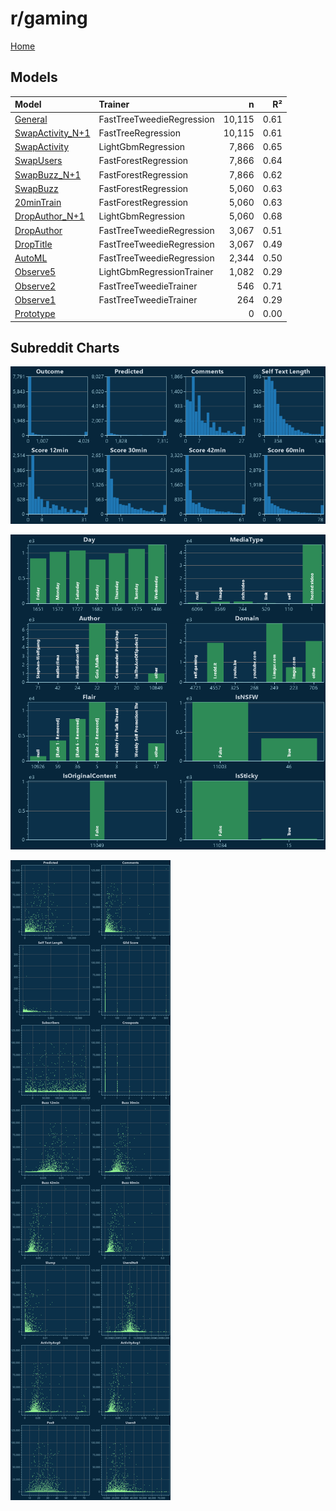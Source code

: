 # r/gaming

[Home](../index.md)

## Models

|Model|Trainer|n|R²|
|:---|:---|---:|---:|
|[General](models/guess_gaming_General.md)|FastTreeTweedieRegression|10,115|0.61|
|[SwapActivity_N+1](models/guess_gaming_SwapActivity_N+1.md)|FastTreeRegression|10,115|0.61|
|[SwapActivity](models/guess_gaming_SwapActivity.md)|LightGbmRegression|7,866|0.65|
|[SwapUsers](models/guess_gaming_SwapUsers.md)|FastForestRegression|7,866|0.64|
|[SwapBuzz_N+1](models/guess_gaming_SwapBuzz_N+1.md)|FastForestRegression|7,866|0.62|
|[SwapBuzz](models/guess_gaming_SwapBuzz.md)|FastForestRegression|5,060|0.63|
|[20minTrain](models/guess_gaming_20minTrain.md)|FastForestRegression|5,060|0.63|
|[DropAuthor_N+1](models/guess_gaming_DropAuthor_N+1.md)|LightGbmRegression|5,060|0.68|
|[DropAuthor](models/guess_gaming_DropAuthor.md)|FastTreeTweedieRegression|3,067|0.51|
|[DropTitle](models/guess_gaming_DropTitle.md)|FastTreeTweedieRegression|3,067|0.49|
|[AutoML](models/guess_gaming_AutoML.md)|FastTreeTweedieRegression|2,344|0.50|
|[Observe5](models/guess_gaming_Observe5.md)|LightGbmRegressionTrainer|1,082|0.29|
|[Observe2](models/guess_gaming_Observe2.md)|FastTreeTweedieTrainer|546|0.71|
|[Observe1](models/guess_gaming_Observe1.md)|FastTreeTweedieTrainer|264|0.29|
|[Prototype](models/guess_gaming_Prototype.md)||0|0.00|

## Subreddit Charts

![r/gaming Distributions](../images/guess_gaming_Distributions.png "r/gaming Distributions")

![r/gaming Categorical](../images/guess_gaming_Catagorical.png "r/gaming Categorical")

![r/gaming Correlation](../images/guess_gaming_Correlations.png "r/gaming Correlation")

